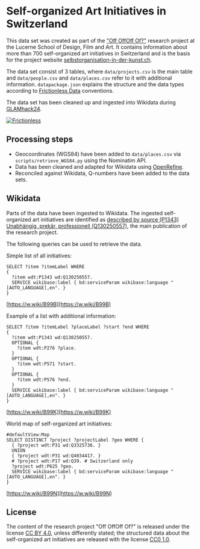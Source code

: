 # Self-organized Art Initiatives in Switzerland

This data set was created as part of the ["Off OffOff Of?"](https://www.hslu.ch/en/lucerne-university-of-applied-sciences-and-arts/research/projects/detail/?pid=1045) research project at the Lucerne School of Design, Film and Art. It contains information about more than 700 self-organized art initiatives in Switzerland and is the basis for the project website [selbstorganisation-in-der-kunst.ch](https://selbstorganisation-in-der-kunst.ch).

The data set consist of 3 tables, where `data/projects.csv` is the main table and `data/people.csv` and `data/places.csv` refer to it with additional information. `datapackage.json` explains the structure and the data types according to [Frictionless Data](https://frictionlessdata.io) conventions.

The data set has been cleaned up and ingested into Wikidata during [GLAMhack24](https://opendata.ch/de/events/glamhack24/).

[![Frictionless](https://github.com/birk/swiss-art-initiatives/actions/workflows/frictionless.yaml/badge.svg)](https://repository.frictionlessdata.io/pages/dashboard.html?user=birk&repo=swiss-art-initiatives&flow=frictionless)

## Processing steps

- Geocoordinates (WGS84) have been added to `data/places.csv` via `scripts/retrieve_WGS84.py` using the Nominatim API.
- Data has been cleaned and adapted for Wikidata using [OpenRefine](https://openrefine.org).
- Reconciled against Wikidata, Q-numbers have been added to the data sets.

## Wikidata

Parts of the data have been ingested to Wikidata. The ingested self-organized art initiatives are identified as [described by source (P1343)](http://www.wikidata.org/entity/P1343) [Unabhängig, prekär, professionell (Q130250557)](http://www.wikidata.org/entity/Q130250557), the main publication of the research project.

The following queries can be used to retrieve the data.

Simple list of all initiatives:

```SPARQL
SELECT ?item ?itemLabel WHERE
{
  ?item wdt:P1343 wd:Q130250557.
  SERVICE wikibase:label { bd:serviceParam wikibase:language "[AUTO_LANGUAGE],en". }
}
```

[https://w.wiki/B99B](https://w.wiki/B99B)

Example of a list with additional information:

```SPARQL
SELECT ?item ?itemLabel ?placeLabel ?start ?end WHERE
{
  ?item wdt:P1343 wd:Q130250557.
  OPTIONAL {
    ?item wdt:P276 ?place.
  }
  OPTIONAL {
    ?item wdt:P571 ?start.
  }
  OPTIONAL {
    ?item wdt:P576 ?end.
  }
  SERVICE wikibase:label { bd:serviceParam wikibase:language "[AUTO_LANGUAGE],en". }
}
```

[https://w.wiki/B99K](https://w.wiki/B99K)

World map of self-organized art initiatives:

```SPARQL
#defaultView:Map
SELECT DISTINCT ?project ?projectLabel ?geo WHERE {
  { ?project wdt:P31 wd:Q3325736. }
  UNION
  { ?project wdt:P31 wd:Q4034417. }
  # ?project wdt:P17 wd:Q39. # Switzerland only
  ?project wdt:P625 ?geo.
  SERVICE wikibase:label { bd:serviceParam wikibase:language "[AUTO_LANGUAGE],en". }
}
```

[https://w.wiki/B99N](https://w.wiki/B99N)

## License

The content of the research project "Off OffOff Of?" is released under the license [CC BY 4.0](https://creativecommons.org/licenses/by/4.0/), unless differently stated; the structured data about the self-organized art initiatives are released with the license [CC0 1.0](https://creativecommons.org/publicdomain/zero/1.0/).
